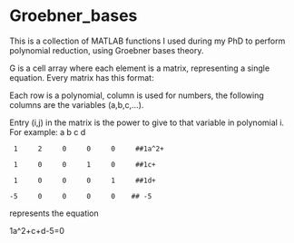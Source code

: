 # Groebner_bases

This is a collection of MATLAB functions I used during my PhD to perform polynomial reduction, using Groebner bases theory.

G is a cell array where each element is a matrix, representing a single equation.
Every matrix has this format:

Each row is a polynomial, column is used for numbers, the following columns are the variables (a,b,c,…).

Entry (i,j) in the matrix is the power to give to that variable in polynomial i.
For example:
           a     b     c     d
           
     1     2     0     0     0     ##1a^2+
     
     1     0     0     1     0     ##1c+
     
     1     0     0     0     1     ##1d+
     
    -5     0     0     0     0    ## -5    
   

represents the equation 

1a^2+c+d-5=0
